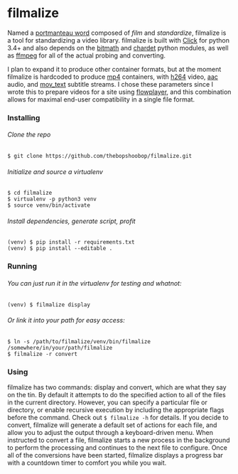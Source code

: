 # filmalize

Named a [portmanteau word](https://en.wikipedia.org/wiki/Portmanteau) composed of *film* and *standardize*, filmalize is a tool for standardizing a video library. filmalize is built with [Click](http://click.pocoo.org/6/) for python 3.4+ and also depends on the [bitmath](http://bitmath.readthedocs.io/en/latest/) and [chardet](http://chardet.readthedocs.io/en/latest/) python modules, as well as [ffmpeg](https://www.ffmpeg.org/) for all of the actual probing and converting.

I plan to expand it to produce other container formats, but at the moment filmalize is hardcoded to produce [mp4](https://en.wikipedia.org/wiki/MPEG-4_Part_14) containers, with [h264](https://en.wikipedia.org/wiki/H.264/MP) video, [aac](https://en.wikipedia.org/wiki/Advanced_Audio_Coding) audio, and [mov_text](https://en.wikibooks.org/wiki/FFMPEG_An_Intermediate_Guide/subtitle_options#Set_Subtitle_Codec) subtitle streams. I chose these parameters since I wrote this to prepare videos for a site using [flowplayer](https://flowplayer.org/docs/setup.html#video-formats), and this combination allows for maximal end-user compatibility in a single file format.

### Installing
###### Clone the repo
```
$ git clone https://github.com/thebopshoobop/filmalize.git
```
###### Initialize and source a virtualenv
```
$ cd filmalize
$ virtualenv -p python3 venv
$ source venv/bin/activate
```
###### Install dependencies, generate script, profit
```
(venv) $ pip install -r requirements.txt
(venv) $ pip install --editable .
```

### Running

###### You can just run it in the virtualenv for testing and whatnot:
```
(venv) $ filmalize display
```
###### Or link it into your path for easy access:
```
$ ln -s /path/to/filmalize/venv/bin/filmalize /somewhere/in/your/path/filmalize
$ filmalize -r convert
```

### Using
filmalize has two commands: display and convert, which are what they say on the tin. By default it attempts to do the specified action to all of the files in the current directory. However, you can specify a particular file or directory, or enable recursive execution by including the appropriate flags before the command. Check out `$ filmalize -h` for details. If you decide to convert, filmalize will generate a default set of actions for each file, and allow you to adjust the output through a keyboard-driven menu. When instructed to convert a file, filmalize starts a new process in the background to perform the processing and continues to the next file to configure. Once all of the conversions have been started, filmalize displays a progress bar with a countdown timer to comfort you while you wait.
